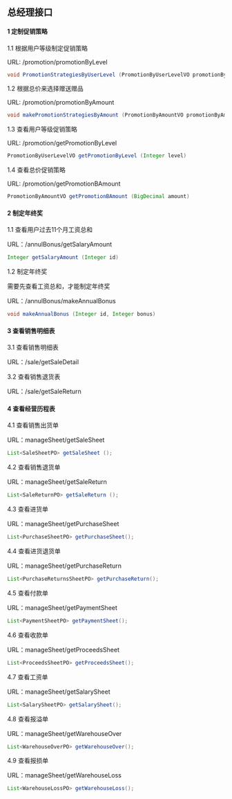 ## 总经理接口

#### 1 定制促销策略

1.1 根据用户等级制定促销策略

URL: /promotion/promotionByLevel

```java
void PromotionStrategiesByUserLevel (PromotionByUserLevelVO promotionByUserLevel);
```

1.2 根据总价来选择赠送赠品

URL: /promotion/promotionByAmount

```java
void makePromotionStrategiesByAmount (PromotionByAmountVO promotionByAmount);
```

1.3 查看用户等级促销策略

URL: /promotion/getPromotionByLevel

```java
PromotionByUserLevelVO getPromotionByLevel (Integer level)
```

1.4 查看总价促销策略

URL: /promotion/getPromotionBAmount

```java
PromotionByAmountVO getPromotionBAmount (BigDecimal amount)
```



#### 2 制定年终奖

1.1 查看用户过去11个月工资总和

URL：/annulBonus/getSalaryAmount

```java
Integer getSalaryAmount (Integer id)
```

1.2 制定年终奖

需要先查看工资总和，才能制定年终奖

URL：/annulBonus/makeAnnualBonus

```java
void makeAnnualBonus (Integer id, Integer bonus)
```

#### 3 查看销售明细表

3.1 查看销售明细表

URL：/sale/getSaleDetail



3.2 查看销售退货表

URL：/sale/getSaleReturn

#### 4 查看经营历程表

4.1 查看销售出货单

URL：manageSheet/getSaleSheet

```java
List<SaleSheetPO> getSaleSheet ();
```

4.2 查看销售退货单

URL：manageSheet/getSaleReturn

```java
List<SaleReturnPO> getSaleReturn ();
```

4.3 查看进货单

URL：manageSheet/getPurchaseSheet

```java
List<PurchaseSheetPO> getPurchaseSheet();
```

4.4 查看进货退货单

URL：manageSheet/getPurchaseReturn

```java
List<PurchaseReturnsSheetPO> getPurchaseReturn();
```

4.5 查看付款单

URL：manageSheet/getPaymentSheet

```java
List<PaymentSheetPO> getPaymentSheet();
```

4.6 查看收款单

URL：manageSheet/getProceedsSheet

```java
List<ProceedsSheetPO> getProceedsSheet();
```

4.7 查看工资单

URL：manageSheet/getSalarySheet

```java
List<SalarySheetPO> getSalarySheet();
```

4.8 查看报溢单

URL：manageSheet/getWarehouseOver

```java
List<WarehouseOverPO> getWarehouseOver();
```

4.9 查看报损单

URL：manageSheet/getWarehouseLoss

```java
List<WarehouseLossPO> getWarehouseLoss();
```
